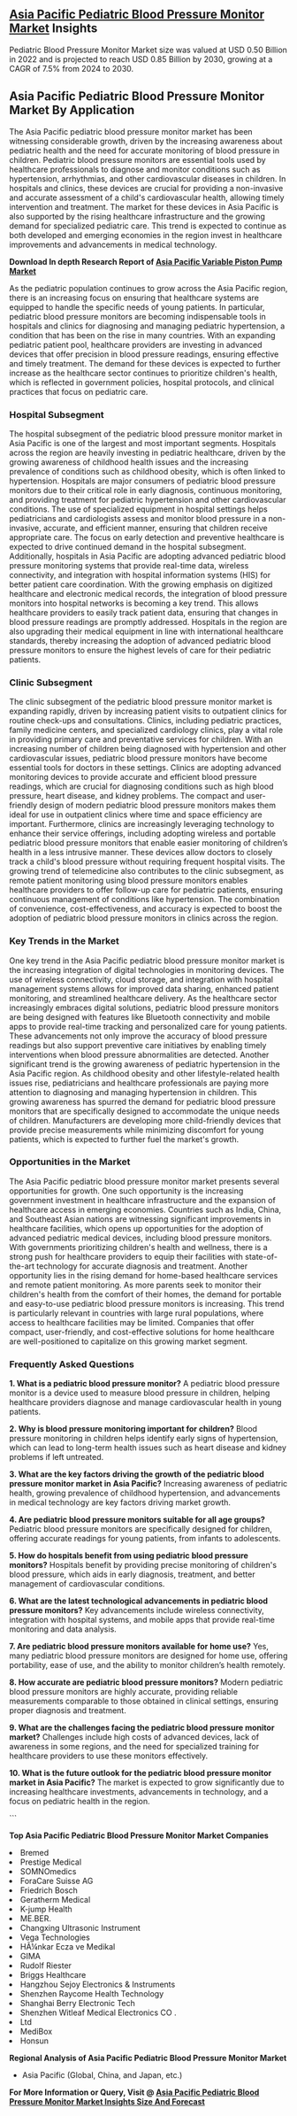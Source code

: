 <h2><a href="https://www.verifiedmarketreports.com/download-sample/?rid=374188&amp;utm_source=Github-Feb&amp;utm_medium=219" target="_blank">Asia Pacific Pediatric Blood Pressure Monitor Market</a> Insights</h2><p>Pediatric Blood Pressure Monitor Market size was valued at USD 0.50 Billion in 2022 and is projected to reach USD 0.85 Billion by 2030, growing at a CAGR of 7.5% from 2024 to 2030.</p><p><h2>Asia Pacific Pediatric Blood Pressure Monitor Market By Application</h2> <p>The Asia Pacific pediatric blood pressure monitor market has been witnessing considerable growth, driven by the increasing awareness about pediatric health and the need for accurate monitoring of blood pressure in children. Pediatric blood pressure monitors are essential tools used by healthcare professionals to diagnose and monitor conditions such as hypertension, arrhythmias, and other cardiovascular diseases in children. In hospitals and clinics, these devices are crucial for providing a non-invasive and accurate assessment of a child's cardiovascular health, allowing timely intervention and treatment. The market for these devices in Asia Pacific is also supported by the rising healthcare infrastructure and the growing demand for specialized pediatric care. This trend is expected to continue as both developed and emerging economies in the region invest in healthcare improvements and advancements in medical technology. <p><strong>Download In depth Research Report of <a href="https://www.verifiedmarketreports.com/download-sample/?rid=236118&amp;utm_source=Pulse-Dec&amp;utm_medium=219" target="_blank">Asia Pacific Variable Piston Pump Market</a></strong></p> As the pediatric population continues to grow across the Asia Pacific region, there is an increasing focus on ensuring that healthcare systems are equipped to handle the specific needs of young patients. In particular, pediatric blood pressure monitors are becoming indispensable tools in hospitals and clinics for diagnosing and managing pediatric hypertension, a condition that has been on the rise in many countries. With an expanding pediatric patient pool, healthcare providers are investing in advanced devices that offer precision in blood pressure readings, ensuring effective and timely treatment. The demand for these devices is expected to further increase as the healthcare sector continues to prioritize children's health, which is reflected in government policies, hospital protocols, and clinical practices that focus on pediatric care. <h3>Hospital Subsegment</h3> <p>The hospital subsegment of the pediatric blood pressure monitor market in Asia Pacific is one of the largest and most important segments. Hospitals across the region are heavily investing in pediatric healthcare, driven by the growing awareness of childhood health issues and the increasing prevalence of conditions such as childhood obesity, which is often linked to hypertension. Hospitals are major consumers of pediatric blood pressure monitors due to their critical role in early diagnosis, continuous monitoring, and providing treatment for pediatric hypertension and other cardiovascular conditions. The use of specialized equipment in hospital settings helps pediatricians and cardiologists assess and monitor blood pressure in a non-invasive, accurate, and efficient manner, ensuring that children receive appropriate care. The focus on early detection and preventive healthcare is expected to drive continued demand in the hospital subsegment. Additionally, hospitals in Asia Pacific are adopting advanced pediatric blood pressure monitoring systems that provide real-time data, wireless connectivity, and integration with hospital information systems (HIS) for better patient care coordination. With the growing emphasis on digitized healthcare and electronic medical records, the integration of blood pressure monitors into hospital networks is becoming a key trend. This allows healthcare providers to easily track patient data, ensuring that changes in blood pressure readings are promptly addressed. Hospitals in the region are also upgrading their medical equipment in line with international healthcare standards, thereby increasing the adoption of advanced pediatric blood pressure monitors to ensure the highest levels of care for their pediatric patients. <h3>Clinic Subsegment</h3> <p>The clinic subsegment of the pediatric blood pressure monitor market is expanding rapidly, driven by increasing patient visits to outpatient clinics for routine check-ups and consultations. Clinics, including pediatric practices, family medicine centers, and specialized cardiology clinics, play a vital role in providing primary care and preventative services for children. With an increasing number of children being diagnosed with hypertension and other cardiovascular issues, pediatric blood pressure monitors have become essential tools for doctors in these settings. Clinics are adopting advanced monitoring devices to provide accurate and efficient blood pressure readings, which are crucial for diagnosing conditions such as high blood pressure, heart disease, and kidney problems. The compact and user-friendly design of modern pediatric blood pressure monitors makes them ideal for use in outpatient clinics where time and space efficiency are important. Furthermore, clinics are increasingly leveraging technology to enhance their service offerings, including adopting wireless and portable pediatric blood pressure monitors that enable easier monitoring of children’s health in a less intrusive manner. These devices allow doctors to closely track a child's blood pressure without requiring frequent hospital visits. The growing trend of telemedicine also contributes to the clinic subsegment, as remote patient monitoring using blood pressure monitors enables healthcare providers to offer follow-up care for pediatric patients, ensuring continuous management of conditions like hypertension. The combination of convenience, cost-effectiveness, and accuracy is expected to boost the adoption of pediatric blood pressure monitors in clinics across the region. <h3>Key Trends in the Market</h3> <p>One key trend in the Asia Pacific pediatric blood pressure monitor market is the increasing integration of digital technologies in monitoring devices. The use of wireless connectivity, cloud storage, and integration with hospital management systems allows for improved data sharing, enhanced patient monitoring, and streamlined healthcare delivery. As the healthcare sector increasingly embraces digital solutions, pediatric blood pressure monitors are being designed with features like Bluetooth connectivity and mobile apps to provide real-time tracking and personalized care for young patients. These advancements not only improve the accuracy of blood pressure readings but also support preventive care initiatives by enabling timely interventions when blood pressure abnormalities are detected. Another significant trend is the growing awareness of pediatric hypertension in the Asia Pacific region. As childhood obesity and other lifestyle-related health issues rise, pediatricians and healthcare professionals are paying more attention to diagnosing and managing hypertension in children. This growing awareness has spurred the demand for pediatric blood pressure monitors that are specifically designed to accommodate the unique needs of children. Manufacturers are developing more child-friendly devices that provide precise measurements while minimizing discomfort for young patients, which is expected to further fuel the market's growth. <h3>Opportunities in the Market</h3> <p>The Asia Pacific pediatric blood pressure monitor market presents several opportunities for growth. One such opportunity is the increasing government investment in healthcare infrastructure and the expansion of healthcare access in emerging economies. Countries such as India, China, and Southeast Asian nations are witnessing significant improvements in healthcare facilities, which opens up opportunities for the adoption of advanced pediatric medical devices, including blood pressure monitors. With governments prioritizing children's health and wellness, there is a strong push for healthcare providers to equip their facilities with state-of-the-art technology for accurate diagnosis and treatment. Another opportunity lies in the rising demand for home-based healthcare services and remote patient monitoring. As more parents seek to monitor their children's health from the comfort of their homes, the demand for portable and easy-to-use pediatric blood pressure monitors is increasing. This trend is particularly relevant in countries with large rural populations, where access to healthcare facilities may be limited. Companies that offer compact, user-friendly, and cost-effective solutions for home healthcare are well-positioned to capitalize on this growing market segment. <h3>Frequently Asked Questions</h3> <p><strong>1. What is a pediatric blood pressure monitor?</strong> A pediatric blood pressure monitor is a device used to measure blood pressure in children, helping healthcare providers diagnose and manage cardiovascular health in young patients.</p> <p><strong>2. Why is blood pressure monitoring important for children?</strong> Blood pressure monitoring in children helps identify early signs of hypertension, which can lead to long-term health issues such as heart disease and kidney problems if left untreated.</p> <p><strong>3. What are the key factors driving the growth of the pediatric blood pressure monitor market in Asia Pacific?</strong> Increasing awareness of pediatric health, growing prevalence of childhood hypertension, and advancements in medical technology are key factors driving market growth.</p> <p><strong>4. Are pediatric blood pressure monitors suitable for all age groups?</strong> Pediatric blood pressure monitors are specifically designed for children, offering accurate readings for young patients, from infants to adolescents.</p> <p><strong>5. How do hospitals benefit from using pediatric blood pressure monitors?</strong> Hospitals benefit by providing precise monitoring of children's blood pressure, which aids in early diagnosis, treatment, and better management of cardiovascular conditions.</p> <p><strong>6. What are the latest technological advancements in pediatric blood pressure monitors?</strong> Key advancements include wireless connectivity, integration with hospital systems, and mobile apps that provide real-time monitoring and data analysis.</p> <p><strong>7. Are pediatric blood pressure monitors available for home use?</strong> Yes, many pediatric blood pressure monitors are designed for home use, offering portability, ease of use, and the ability to monitor children’s health remotely.</p> <p><strong>8. How accurate are pediatric blood pressure monitors?</strong> Modern pediatric blood pressure monitors are highly accurate, providing reliable measurements comparable to those obtained in clinical settings, ensuring proper diagnosis and treatment.</p> <p><strong>9. What are the challenges facing the pediatric blood pressure monitor market?</strong> Challenges include high costs of advanced devices, lack of awareness in some regions, and the need for specialized training for healthcare providers to use these monitors effectively.</p> <p><strong>10. What is the future outlook for the pediatric blood pressure monitor market in Asia Pacific?</strong> The market is expected to grow significantly due to increasing healthcare investments, advancements in technology, and a focus on pediatric health in the region.</p> ```</p><p><strong>Top Asia Pacific Pediatric Blood Pressure Monitor Market Companies</strong></p><div data-test-id=""><p><li>Bremed</li><li> Prestige Medical</li><li> SOMNOmedics</li><li> ForaCare Suisse AG</li><li> Friedrich Bosch</li><li> Geratherm Medical</li><li> K-jump Health</li><li> ME.BER.</li><li> Changxing Ultrasonic Instrument</li><li> Vega Technologies</li><li> HÃ¼nkar Ecza ve Medikal</li><li> GIMA</li><li> Rudolf Riester</li><li> Briggs Healthcare</li><li> Hangzhou Sejoy Electronics & Instruments</li><li> Shenzhen Raycome Health Technology</li><li> Shanghai Berry Electronic Tech</li><li> Shenzhen Witleaf Medical Electronics CO .</li><li> Ltd</li><li> MediBox</li><li> Honsun</li></p><div><strong>Regional Analysis of&nbsp;Asia Pacific Pediatric Blood Pressure Monitor Market</strong></div><ul><li dir="ltr"><p dir="ltr">Asia Pacific (Global, China, and Japan, etc.)</p></li></ul><p><strong>For More Information or Query, Visit @&nbsp;</strong><strong><a href="https://www.verifiedmarketreports.com/product/pediatric-blood-pressure-monitor-market/?utm_source=Github-Feb&amp;utm_medium=219" target="_blank">Asia Pacific Pediatric Blood Pressure Monitor Market Insights Size And Forecast</a></strong></p></div><h2>&nbsp;</h2><div data-test-id="">&nbsp;</div>
